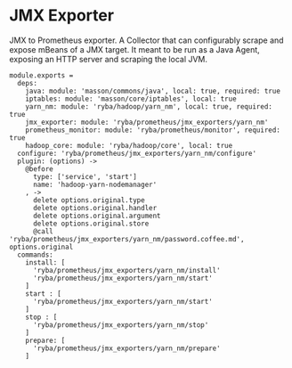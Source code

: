 
# JMX Exporter

JMX to Prometheus exporter.
A Collector that can configurably scrape and expose mBeans of a JMX target. 
It meant to be run as a Java Agent, exposing an HTTP server and scraping the local JVM.

    module.exports =
      deps:
        java: module: 'masson/commons/java', local: true, required: true
        iptables: module: 'masson/core/iptables', local: true
        yarn_nm: module: 'ryba/hadoop/yarn_nm', local: true, required: true
        jmx_exporter: module: 'ryba/prometheus/jmx_exporters/yarn_nm'
        prometheus_monitor: module: 'ryba/prometheus/monitor', required: true
        hadoop_core: module: 'ryba/hadoop/core', local: true
      configure: 'ryba/prometheus/jmx_exporters/yarn_nm/configure'
      plugin: (options) ->
        @before
          type: ['service', 'start']
          name: 'hadoop-yarn-nodemanager'
        , ->
          delete options.original.type
          delete options.original.handler
          delete options.original.argument
          delete options.original.store
          @call 'ryba/prometheus/jmx_exporters/yarn_nm/password.coffee.md', options.original
      commands:
        install: [
          'ryba/prometheus/jmx_exporters/yarn_nm/install'
          'ryba/prometheus/jmx_exporters/yarn_nm/start'
        ]
        start : [
          'ryba/prometheus/jmx_exporters/yarn_nm/start'
        ]
        stop : [
          'ryba/prometheus/jmx_exporters/yarn_nm/stop'
        ]
        prepare: [
          'ryba/prometheus/jmx_exporters/yarn_nm/prepare'
        ]
